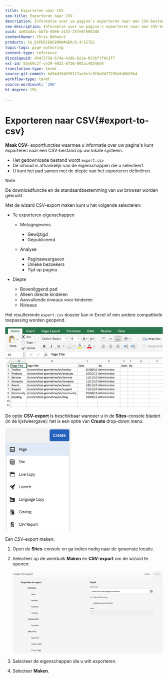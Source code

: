 ```yaml
---
title: Exporteren naar CSV
seo-title: Exporteren naar CSV
description: Informatie over uw pagina's exporteren naar een CSV-bestand op uw lokale systeem
seo-description: Informatie over uw pagina's exporteren naar een CSV-bestand op uw lokale systeem
uuid: aa03adac-bbfb-4566-a153-25fe6f6843dd
contentOwner: Chris Bohnert
products: SG_EXPERIENCEMANAGER/6.4/SITES
topic-tags: page-authoring
content-type: reference
discoiquuid: d4473758-674a-42d6-923a-b536f7f9c1f7
exl-id: 52eb9c2f-ce29-4622-8726-802ac40246d4
translation-type: tm+mt
source-git-commit: bd94d3949f0117aa3e1c9f0e84f7293a5d6b03b4
workflow-type: tm+mt
source-wordcount: '206'
ht-degree: 15%

---
```


# Exporteren naar CSV{#export-to-csv}

**Maak CSV-** exportfuncties waarmee u informatie over uw pagina&#39;s kunt exporteren naar een CSV-bestand op uw lokale systeem.

* Het gedownloade bestand wordt `export.csv`
* De inhoud is afhankelijk van de eigenschappen die u selecteert.
* U kunt het pad samen met de diepte van het exporteren definiëren.

>[!NOTE]
>
>De downloadfunctie en de standaardbestemming van uw browser worden gebruikt.

Met de wizard CSV-export maken kunt u het volgende selecteren:

* Te exporteren eigenschappen

   * Metagegevens

      * Gewijzigd
      * Gepubliceerd
   * Analyse

      * Paginaweergaven
      * Unieke bezoekers
      * Tijd op pagina


* Diepte

   * Bovenliggend pad
   * Alleen directe kinderen
   * Aanvullende niveaus voor kinderen
   * Niveaus

Het resulterende `export.csv` dossier kan in Excel of een andere compatibele toepassing worden geopend.

![chlimage_1-58](assets/chlimage_1-58.png)

De optie **CSV-export** is beschikbaar wanneer u in de **Sites**-console bladert (in de lijstweergave): het is een optie van **Create** drop-down menu:

![screen_shot_2018-03-21at154719](assets/screen_shot_2018-03-21at154719.png)

Een CSV-export maken:

1. Open de **Sites**-console en ga indien nodig naar de gewenste locatie.
1. Selecteer op de werkbalk **Maken** en **CSV-export** om de wizard te openen:

   ![screen_shot_2018-03-21at154758](assets/screen_shot_2018-03-21at154758.png)

1. Selecteer de eigenschappen die u wilt exporteren.
1. Selecteer **Maken**.
